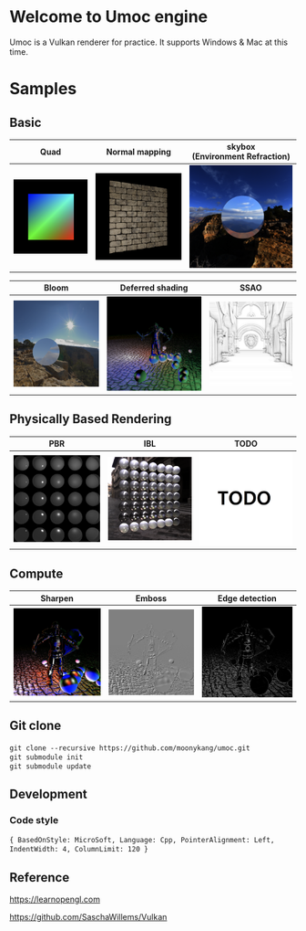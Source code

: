 # Welcome to Umoc engine

Umoc is a Vulkan renderer for practice.
It supports Windows & Mac at this time.

# Samples

## Basic
| Quad | Normal mapping  | skybox<br/>(Environment Refraction) |
|---|---|---|
| ![quad](captures/quad.png) | ![normalmap](captures/normalmapping.png) | ![skybox](captures/skybox.png) |

| Bloom | Deferred shading | SSAO |
|---|---|---|
| ![bloom](captures/bloom.png) | ![deferred](captures/deferred.png) | ![ssao](captures/ssao.png) |

## Physically Based Rendering
| PBR | IBL | TODO |
|---|---|---|
| ![pbr](captures/pbr.png) | ![ibl](captures/ibl.png) | ![todo](captures/todo.png) |


## Compute
| Sharpen | Emboss | Edge detection |
|---|---|---|
| ![pbr](captures/sharpen.png) | ![ibl](captures/emboss.png) | ![todo](captures/edgedetect.png) |

## Git clone

```
git clone --recursive https://github.com/moonykang/umoc.git
git submodule init
git submodule update
```


## Development
### Code style

```
{ BasedOnStyle: MicroSoft, Language: Cpp, PointerAlignment: Left, IndentWidth: 4, ColumnLimit: 120 }
```
## Reference

https://learnopengl.com

https://github.com/SaschaWillems/Vulkan